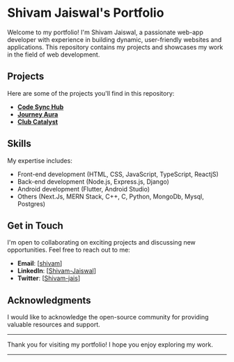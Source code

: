 # Shivam Jaiswal's Portfolio

Welcome to my portfolio! I'm Shivam Jaiswal, a passionate web-app developer with experience in building dynamic, user-friendly websites and applications. This repository contains my projects and showcases my work in the field of web development.

## Projects

Here are some of the projects you'll find in this repository:

- **[Code Sync Hub](https://github.com/TheJayas/CodeSyncHub)**
- **[Journey Aura](https://github.com/TheJayas/JourneyAura)**
- **[Club Catalyst](https://github.com/TheJayas/chocholate_problem)**

## Skills

My expertise includes:

- Front-end development (HTML, CSS, JavaScript, TypeScript, ReactjS)
- Back-end development (Node.js, Express.js, Django)
- Android development (Flutter, Android Studio)
- Others (Next.Js, MERN Stack, C++, C, Python, MongoDb, Mysql, Postgres)

## Get in Touch

I'm open to collaborating on exciting projects and discussing new opportunities. Feel free to reach out to me:

- **Email**: [[shivam](mailto:shivam181106@gmail.com)]
- **LinkedIn**: [[Shivam-Jaiswal](https://www.linkedin.com/in/shivam-jaiswal-54088a266/)]
- **Twitter**: [[Shivam-jais](https://twitter.com/Shivam_Jais_11)]

## Acknowledgments

I would like to acknowledge the open-source community for providing valuable resources and support.

---

Thank you for visiting my portfolio! I hope you enjoy exploring my work.

---
